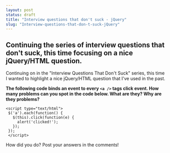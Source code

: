 ```yaml
---
layout: post
status: draft
title: "Interview questions that don't suck - jQuery"
slug: "Interview-questions-that-don-t-suck-jQuery"
---
```


## Continuing the series of interview questions that don't suck, this time focusing on a nice jQuery/HTML question.


Continuing on in the "Interview Questions That Don't Suck" series, this time I wanted to highlight a nice jQuery/HTML question that I've used in the past.


**The following code binds an event to every `<a />` tags click event. How many problems can you spot in the code below. What are they? Why are they problems?**

    <script type="text/html">
     $('a').each(function() {
       $(this).click(function(e) {
         alert('clicked!');
       });
     });
     </script>

How did you do? Post your answers in the comments!


